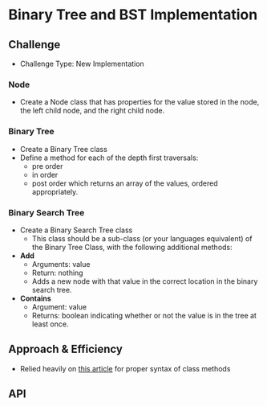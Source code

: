 # Binary Tree and BST Implementation
<!-- Short summary or background information -->

## Challenge

- Challenge Type: New Implementation

### Node

- Create a Node class that has properties for the value stored in the node, the left child node, and the right child node.

### Binary Tree

- Create a Binary Tree class
- Define a method for each of the depth first traversals:
  - pre order
  - in order
  - post order which returns an array of the values, ordered appropriately.

### Binary Search Tree

- Create a Binary Search Tree class
  - This class should be a sub-class (or your languages equivalent) of the Binary Tree Class, with the following additional methods:
- **Add**
  - Arguments: value
  - Return: nothing
  - Adds a new node with that value in the correct location in the binary search tree.
- **Contains**
  - Argument: value
  - Returns: boolean indicating whether or not the value is in the tree at least once.

## Approach & Efficiency

- Relied heavily on [this article](https://medium.com/swlh/binary-search-tree-in-javascript-31cb74d8263b#:~:text=To%20insert%20a%20node%20to,add%20the%20new%20node%20as) for proper syntax of class methods

## API
<!-- Description of each method publicly available to your Linked List -->
